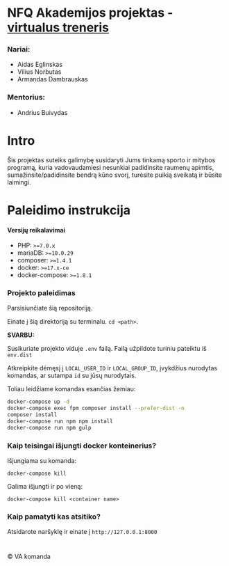 
NFQ Akademijos projektas - [virtualus treneris](http://virtualustreneris.projektai.nfqakademija.lt/)
============

### Nariai:
 - Aidas Eglinskas
 - Vilius Norbutas
 - Armandas Dambrauskas

### Mentorius:
 - Andrius Buivydas

# Intro

Šis projektas suteiks galimybę susidaryti Jums tinkamą sporto ir mitybos programą, kuria vadovaudamiesi nesunkiai padidinsite raumenų apimtis, sumažinsite/padidinsite bendrą kūno svorį, turėsite puikią sveikatą ir būsite laimingi.

# Paleidimo instrukcija

#### Versijų reikalavimai
* PHP: `>=7.0.x`
* mariaDB: `>=10.0.29`
* composer: `>=1.4.1`
* docker: `>=17.x-ce`
* docker-compose: `>=1.8.1`

### Projekto paleidimas
Parsisiunčiate šią repositoriją.

Einate į šią direktoriją su terminalu. `cd <path>`.

**SVARBU:**

Susikuriate projekto viduje `.env` failą. Failą užpildote turiniu pateiktu iš `env.dist`

Atkreipkite dėmęsį į `LOCAL_USER_ID` ir `LOCAL_GROUP_ID`, įvykdžius nurodytas komandas, ar sutampa `id` su jūsų nurodytais.

Toliau leidžiame komandas esančias žemiau:

```bash
docker-compose up -d
docker-compose exec fpm composer install --prefer-dist -n
composer install
docker-compose run npm npm install
docker-compose run npm gulp

```

### Kaip teisingai išjungti docker konteinerius?

Išjungiama su komanda:
```
docker-compose kill
```

Galima išjungti ir po vieną:
```
docker-compose kill <container name>
```


### Kaip pamatyti kas atsitiko?

Atsidarote naršyklę ir einate į `http://127.0.0.1:8000`


#
© VA komanda